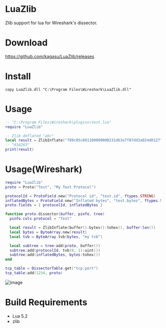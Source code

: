 # LuaZlib
Zlib support for lua for Wireshark's dissector.

# Download
https://github.com/kagasu/LuaZlib/releases

# Install
```
copy LuaZlib.dll "C:\Program Files\Wireshark\LuaZlib.dll"
```

# Usage
```lua
-- "C:\Program Files\Wireshark\plugins\test.lua"
require "LuaZlib"

-- Zlib deflated "abc"
local result = ZlibInflate("789c05c081100000000231d63e7f87dd3a024d0127", 21)
-- "616263"
print(result)
```

# Usage(Wireshark)
```lua
require "LuaZlib"
proto = Proto("Test", "My Test Protocol")

protocolId = ProtoField.new("Protocol id", "test.id", ftypes.STRING)
inflatedBytes = ProtoField.new("Inflated bytes", "test.bytes", ftypes.STRING)
proto.fields = { protocolId, inflatedBytes }

function proto.dissector(buffer, pinfo, tree)
  pinfo.cols.protocol = "Test"

  local result = ZlibInflate(buffer():bytes():tohex(), buffer:len())
  local bytes = ByteArray.new(result)
  local tvb = ByteArray.tvb(bytes, "my tvb")

  local subtree = tree:add(proto, buffer())
  subtree:add(protocolId, tvb(0, 1):uint())
  subtree:add(inflatedBytes, bytes:tohex())
end

tcp_table = DissectorTable.get("tcp.port")
tcp_table:add(1234, proto)
```
![image](https://user-images.githubusercontent.com/1202244/83941478-a3e2e100-a826-11ea-9603-27382f8a1f1e.png)

# Build Requirements
- Lua 5.2
- zlib
